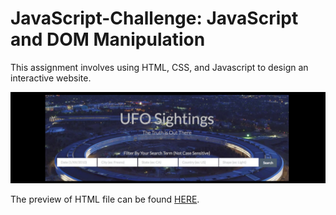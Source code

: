 # JavaScript-Challenge: JavaScript and DOM Manipulation

This assignment involves using HTML, CSS, and Javascript to design an interactive website.

![Website_Banner](https://github.com/erikku0519/JavaScript-Challenge/blob/master/ufo_sightings.png)

The preview of HTML file can be found [HERE](https://htmlpreview.github.io/?https://github.com/erikku0519/JavaScript-Challenge/blob/master/index.html).
